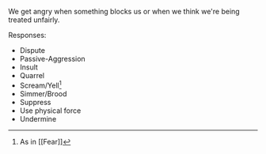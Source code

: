 We get angry when something blocks us or when we think we're being treated unfairly.

Responses:

- Dispute
- Passive-Aggression
- Insult
- Quarrel
- Scream/Yell[^1]
- Simmer/Brood
- Suppress
- Use physical force
- Undermine

[^1]: As in [[Fear]]